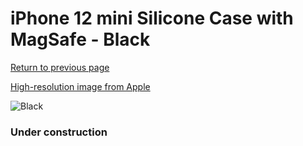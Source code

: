 # iPhone 12 mini Silicone Case with MagSafe - Black

[Return to previous page](/iphone_12)

[High-resolution image from Apple](https://store.storeimages.cdn-apple.com/8756/as-images.apple.com/is/MHKX3?wid=4500&hei=4500&fmt=png)

<div style="width: 384px"><img src="/everysource/MHKX3.png" alt="Black"></div>

### Under construction
